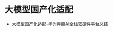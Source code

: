 # 大模型国产化适配



- [大模型国产化适配-华为昇腾AI全栈软硬件平台总结](https://github.com/liguodongiot/llm-action/blob/main/docs/llm_localization/%E5%A4%A7%E6%A8%A1%E5%9E%8B%E5%9B%BD%E4%BA%A7%E5%8C%96%E9%80%82%E9%85%8D-%E5%8D%8E%E4%B8%BA%E6%98%87%E8%85%BEAI%E5%85%A8%E6%A0%88%E8%BD%AF%E7%A1%AC%E4%BB%B6%E5%B9%B3%E5%8F%B0%E6%80%BB%E7%BB%93.md)


